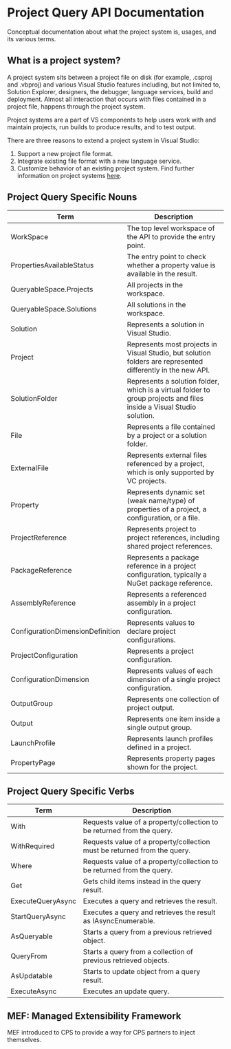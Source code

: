 # Project Query API Documentation
Conceptual documentation about what the project system is, usages, and its various terms.

## What is a project system?
A project system sits between a project file on disk (for example, .csproj and .vbproj) and various Visual Studio features including, but not limited to, Solution Explorer, designers, the debugger, language services, build and deployment. Almost all interaction that occurs with files contained in a project file, happens through the project system.

Project systems are a part of VS components to help users work with and maintain projects, run builds to produce results, and to test output.

There are three reasons to extend a project system in Visual Studio:
1. Support a new project file format.
1. Integrate existing file format with a new language service.
1. Customize behavior of an existing project system.
Find further information on project systems [here](https://github.com/microsoft/VSProjectSystem).

## Project Query Specific Nouns
|Term|Description
|---|---
|WorkSpace| The top level workspace of the API to provide the entry point.
|PropertiesAvailableStatus| The entry point to check whether a property value is available in the result.
|QueryableSpace.Projects| All projects in the workspace.
|QueryableSpace.Solutions| All solutions in the workspace.
|Solution| Represents a solution in Visual Studio.
|Project| Represents most projects in Visual Studio, but solution folders are represented differently in the new API.
|SolutionFolder| Represents a solution folder, which is a virtual folder to group projects and files inside a Visual Studio solution.
|File| Represents a file contained by a project or a solution folder.
|ExternalFile| Represents external files referenced by a project, which is only supported by VC projects.
|Property| Represents dynamic set (weak name/type) of properties of a project, a configuration, or a file.
|ProjectReference| Represents project to project references, including shared project references.
|PackageReference| Represents a package reference in a project configuration, typically a NuGet package reference.
|AssemblyReference| Represents a referenced assembly in a project configuration.
|ConfigurationDimensionDefinition| Represents values to declare project configurations.
|ProjectConfiguration| Represents a project configuration.
|ConfigurationDimension| Represents values of each dimension of a single project configuration.
|OutputGroup| Represents one collection of project output.
|Output| Represents one item inside a single output group.
|LaunchProfile| Represents launch profiles defined in a project.
|PropertyPage| Represents property pages shown for the project.

## Project Query Specific Verbs
|Term|Description
|---|---
|With| Requests value of a property/collection to be returned from the query.
|WithRequired| Requests value of a property/collection must be returned from the query.
|Where| Requests value of a property/collection to be returned from the query. 
|Get| Gets child items instead in the query result.
|ExecuteQueryAsync| Executes a query and retrieves the result. 
|StartQueryAsync| Executes a query and retrieves the result as IAsyncEnumerable.
|AsQueryable| Starts a query from a previous retrieved object.
|QueryFrom| Starts a query from a collection of previous retrieved objects.
|AsUpdatable| Starts to update object from a query result.
|ExecuteAsync| Executes an update query.

## MEF: Managed Extensibility Framework
MEF introduced to CPS to provide a way for CPS partners to inject themselves.